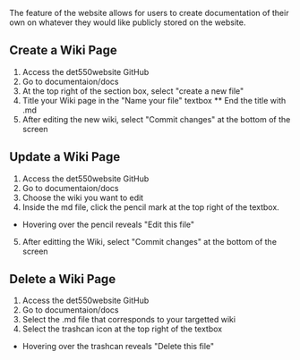 The feature of the website allows for users to create documentation of their own on whatever they would like publicly 
stored on the website.

## Create a Wiki Page

1. Access the det550website GitHub
2. Go to documentaion/docs
3. At the top right of the section box, select "create a new file"
4. Title your Wiki page in the "Name your file" textbox
  ** End the title with .md
5. After editing the new wiki, select "Commit changes" at the bottom of the screen

## Update a Wiki Page

1. Access the det550website GitHub
2. Go to documentaion/docs
3. Choose the wiki you want to edit
4. Inside the md file, click the pencil mark at the top right of the textbox.
  - Hovering over the pencil reveals "Edit this file"
5. After editting the Wiki, select "Commit changes" at the bottom of the screen

## Delete a Wiki Page

1. Access the det550website GitHub
2. Go to documentaion/docs
3. Select the .md file that corresponds to your targetted wiki
4. Select the trashcan icon at the top right of the textbox
  - Hovering over the trashcan reveals "Delete this file"
